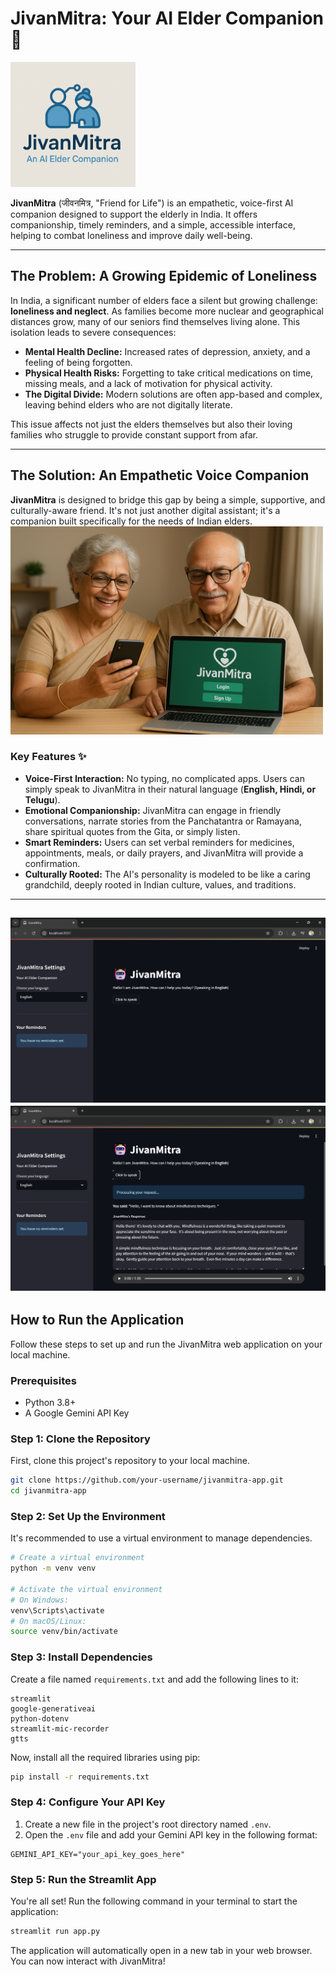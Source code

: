 # JivanMitra: Your AI Elder Companion 🤖

<img src="https://github.com/SiddardhaShayini/JivanMitra-An-AI-Elder-Companion/blob/main/logo.png" alt="Logo" width="200"/>

**JivanMitra** (जीवनमित्र, "Friend for Life") is an empathetic, voice-first AI companion designed to support the elderly in India. It offers companionship, timely reminders, and a simple, accessible interface, helping to combat loneliness and improve daily well-being.

-----

## The Problem: A Growing Epidemic of Loneliness

In India, a significant number of elders face a silent but growing challenge: **loneliness and neglect**. As families become more nuclear and geographical distances grow, many of our seniors find themselves living alone. This isolation leads to severe consequences:

  * **Mental Health Decline:** Increased rates of depression, anxiety, and a feeling of being forgotten.
  * **Physical Health Risks:** Forgetting to take critical medications on time, missing meals, and a lack of motivation for physical activity.
  * **The Digital Divide:** Modern solutions are often app-based and complex, leaving behind elders who are not digitally literate.

This issue affects not just the elders themselves but also their loving families who struggle to provide constant support from afar.

-----

## The Solution: An Empathetic Voice Companion

**JivanMitra** is designed to bridge this gap by being a simple, supportive, and culturally-aware friend. It's not just another digital assistant; it's a companion built specifically for the needs of Indian elders.
<img src="https://github.com/SiddardhaShayini/JivanMitra-An-AI-Elder-Companion/blob/main/img.png" alt="Users" width="500"/>

### Key Features ✨

  * **Voice-First Interaction:** No typing, no complicated apps. Users can simply speak to JivanMitra in their natural language (**English, Hindi, or Telugu**).
  * **Emotional Companionship:** JivanMitra can engage in friendly conversations, narrate stories from the Panchatantra or Ramayana, share spiritual quotes from the Gita, or simply listen.
  * **Smart Reminders:** Users can set verbal reminders for medicines, appointments, meals, or daily prayers, and JivanMitra will provide a confirmation.
  * **Culturally Rooted:** The AI's personality is modeled to be like a caring grandchild, deeply rooted in Indian culture, values, and traditions.

-----
![Screenshot 1](https://github.com/SiddardhaShayini/JivanMitra-An-AI-Elder-Companion/blob/main/Screenshot%202025-09-01%20113012.png)
![Screenshot 2](https://github.com/SiddardhaShayini/JivanMitra-An-AI-Elder-Companion/blob/main/Screenshot%202025-09-01%20113137.png)
-----
## How to Run the Application

Follow these steps to set up and run the JivanMitra web application on your local machine.

### Prerequisites

  * Python 3.8+
  * A Google Gemini API Key

### Step 1: Clone the Repository

First, clone this project's repository to your local machine.

```bash
git clone https://github.com/your-username/jivanmitra-app.git
cd jivanmitra-app
```

### Step 2: Set Up the Environment

It's recommended to use a virtual environment to manage dependencies.

```bash
# Create a virtual environment
python -m venv venv

# Activate the virtual environment
# On Windows:
venv\Scripts\activate
# On macOS/Linux:
source venv/bin/activate
```

### Step 3: Install Dependencies

Create a file named `requirements.txt` and add the following lines to it:

```
streamlit
google-generativeai
python-dotenv
streamlit-mic-recorder
gtts
```

Now, install all the required libraries using pip:

```bash
pip install -r requirements.txt
```

### Step 4: Configure Your API Key

1.  Create a new file in the project's root directory named `.env`.
2.  Open the `.env` file and add your Gemini API key in the following format:

<!-- end list -->

```
GEMINI_API_KEY="your_api_key_goes_here"
```

### Step 5: Run the Streamlit App

You're all set\! Run the following command in your terminal to start the application:

```bash
streamlit run app.py
```

The application will automatically open in a new tab in your web browser. You can now interact with JivanMitra\!
